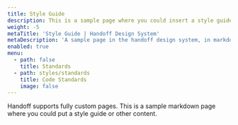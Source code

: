 ```yaml
---
title: Style Guide
description: This is a sample page where you could insert a style guide.
weight: -5
metaTitle: 'Style Guide | Handoff Design System'
metaDescription: 'A sample page in the handoff design system, in markdown'
enabled: true
menu: 
  - path: false
    title: Standards
  - path: styles/standards
    title: Code Standards
    image: false
---
```

Handoff supports fully custom pages.  This is a sample markdown page where you 
could put a style guide or other content.